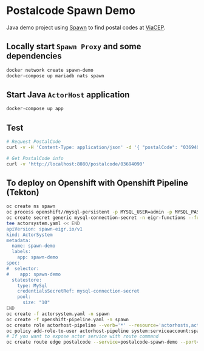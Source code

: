 # Postalcode Spawn Demo

Java demo project using [Spawn](https://github.com/eigr/spawn) to find postal codes at [ViaCEP](https://viacep.com.br).

## Locally start `Spawn Proxy` and some dependencies

```bash
docker network create spawn-demo
docker-compose up mariadb nats spawn
```

## Start Java `ActorHost` application

```bash
docker-compose up app
```

## Test

```bash
# Request PostalCode
curl -v -H 'Content-Type: application/json' -d '{ "postalCode": "03694090", "country": "Brasil" }' 'http://localhost:8080/postalcode'

# Get PostalCode info
curl -v 'http://localhost:8080/postalcode/03694090'
```

## To deploy on Openshift with Openshift Pipeline (Tekton)

```bash
oc create ns spawn
oc process openshift//mysql-persistent -p MYSQL_USER=admin -p MYSQL_PASSWORD=admin -p MYSQL_ROOT_PASSWORD=mypassword -p MYSQL_DATABASE=eigr | oc create -n spawn -f -
oc create secret generic mysql-connection-secret -n eigr-functions --from-literal=database=eigr --from-literal=host='mysql.spawn.svc.cluster.local' --from-literal=port='3306' --from-literal=username='admin' --from-literal=password='admin' --from-literal=encryptionKey=$(openssl rand -base64 32)
tee actorsystem.yaml << END
apiVersion: spawn-eigr.io/v1
kind: ActorSystem
metadata:
  name: spawn-demo
  labels:
    app: spawn-demo
spec:
#  selector:
#    app: spawn-demo
  statestore:
    type: MySql
    credentialsSecretRef: mysql-connection-secret
    pool:
      size: "10"
END
oc create -f actorsystem.yaml -n spawn
oc create -f openshift-pipeline.yaml -n spawn
oc create role actorhost-pipeline --verb='*' --resource='actorhosts,actorsystems' -n spawn
oc policy add-role-to-user actorhost-pipeline system:serviceaccount:spawn:pipeline
# If you want to expose actor service with route command
oc create route edge postalcode --service=postalcode-spawn-demo --port=8080
```
